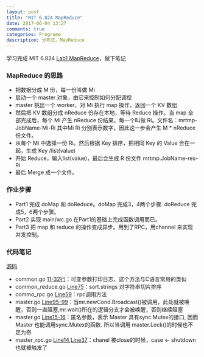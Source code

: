 ```yaml
---
layout: post
title: "MIT 6.824 MapReduce"
date: 2017-06-04 13:27
comments: true
categories: Programe
description: 分布式，MapReduce
---
```


学习完成 MIT 6.824 [Lab1 MapReduce](http://nil.csail.mit.edu/6.824/2017/labs/lab-1.html)，做下笔记

### MapReduce 的思路

* 把数据分成 M 份，每一份叫做 Mi
* 启动一个 master 对象，由它来控制如何分配调控
* master 挑出一个 worker，对 Mi 执行 map 操作，返回一个 KV 数组
* 然后把 KV 数组分成 nReduce 份存在本地，等待 Reduce 操作。当 map 全部完成后，每个 Mi 产生 nReduce 份结果，每一个叫做 Ri。文件名：mrtmp-JobName-Mi-Ri 其中Mi Ri 分别表示数字，因此这一步会产生 M * nReduce 份文件。
* 从每个 Mi 中选择一份 Ri。然后根据 Key 排序，把相同 Key 的 Value 合在一起，生成 Key /list(value)
* 开始 Reduce，输入list(value)，最后会生成 R 份文件 mrtmp.JobName-res-Ri
* 最后 Merge 成一个文件。

### 作业步骤

* Part1 完成 doMap 和 doReduce。doMap 完成3，4两个步骤. doReduce 完成5，6两个步骤。
* Part2 实现 main/wc.go 在Part1的基础上完成函数调用而已。
* Part3 把 map 和 reduce 的操作变成异步。用到了RPC，用channel 来实现并发控制。

### 代码笔记

[源码](https://github.com/zheng-ji/ToyCollection/blob/master/6.824-golabs-2017/src/mapreduce)

* common.go [11-32行](https://github.com/zheng-ji/ToyCollection/blob/master/6.824-golabs-2017/src/mapreduce/common.go#L11)：可变参数打印日志，这个方法与C语言常用的类似
* common_reduce.go [Line75](https://github.com/zheng-ji/ToyCollection/blob/master/6.824-golabs-2017/src/mapreduce/common_reduce.go#L75)：sort.strings 对字符串切片排序
* commo_rpc.go [Line59](https://github.com/zheng-ji/ToyCollection/blob/master/6.824-golabs-2017/src/mapreduce/common_rpc.go#L59)：rpc调用方法
* master.go [Line95-99](https://github.com/zheng-ji/ToyCollection/blob/master/6.824-golabs-2017/src/mapreduce/master.go#L95)：当mr.newCond.Broadcast()被调用，此处就被唤醒，否则一直阻塞,mr.wait()所在的逻辑分支才会被唤醒，否则继续阻塞
* master.go [Line15-16](https://github.com/zheng-ji/ToyCollection/blob/master/6.824-golabs-2017/src/mapreduce/master.go#L15)：匿名参数，表示 Master 具有sync.Mutex的接口, 因而 Master 也能调用sync.Mutex的函数. 所以当调用 master.Lock()的时候也不足为奇
* master_rpc.go [Line14](https://github.com/zheng-ji/ToyCollection/blob/master/6.824-golabs-2017/src/mapreduce/master_rpc.go#L14),[Line37](https://github.com/zheng-ji/ToyCollection/blob/master/6.824-golabs-2017/src/mapreduce/master_rpc.go#L37)：chanel 被close的时候，case <- shutdown 也就被触发了 
